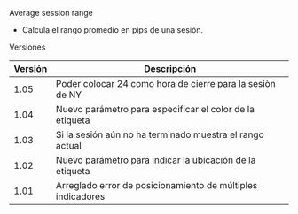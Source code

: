 Average session range

* Calcula el rango promedio en pips de una sesión.

Versiones

| Versión | Descripción |
| -------- | -------- |
| 1.05     | Poder colocar 24 como hora de cierre para la sesiòn de NY |
| 1.04     | Nuevo parámetro para especificar el color de la etiqueta |
| 1.03     | Si la sesión aún no ha terminado muestra el rango actual |
| 1.02     | Nuevo parámetro para indicar la ubicación de la etiqueta     |
| 1.01     | Arreglado error de posicionamiento de múltiples indicadores     |
